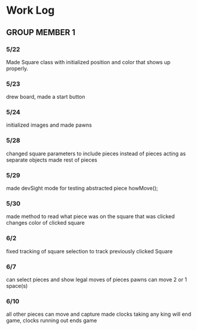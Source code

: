 # Work Log

## GROUP MEMBER 1

### 5/22

Made Square class with initialized position and color that shows up properly.

### 5/23
drew board, made a start button

### 5/24
initialized images and made pawns

### 5/28
changed square parameters to include pieces instead of pieces acting as separate objects
made rest of pieces

### 5/29
made devSight mode for testing
abstracted piece howMove();

### 5/30
made method to read what piece was on the square that was clicked
changes color of clicked square

### 6/2
fixed tracking of square selection to track previously clicked Square

### 6/7
can select pieces and show legal moves of pieces
pawns can move 2 or 1 space(s)

### 6/10
all other pieces can move and capture
made clocks
taking any king will end game, clocks running out ends game
